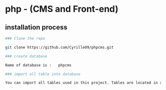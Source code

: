 # php - (CMS and Front-end)

## installation process

```bash
### Clone the repo

git clone https://github.com/Cyrille09/phpcms.git

### create database

Name of database is :   phpcms

### import all table into database

You can import all tables used in this project. Tables are located in all tables folder.
```
